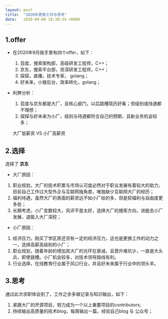 ```yaml
---
layout: post
title:  "2020年更换工作与思考"
date:   2020-09-08 18:30:34 +0800
---
```



## 1.offer

- 在2020年9月我手里有四个offer，如下： 
    1. 百度，搜索架构部，高级研发工程师，C++；
    2. 京东，搜索平台部，资深研发工程师，C++；
    3. 探探，直播，技术专家， golang；
    4. 好未来，小猴后台，效率转化，golang；

- 利弊分析：
    1. 百度与京东都是大厂，且核心部门，以后跳槽简历好看；但级别或待遇都不理想；
    2. 探探与好未来为小厂，级别与待遇都符合自己的预期，且新业务机会较多；

    大厂低薪资 VS 小厂高薪资

## 2.选择

   选择了 **京东**
   
   - 大厂原因：
   1. 职业规划，大厂的技术积累与市场认可度必然对于职业发展有着较大的助力，目前自己工作过大型外企与互联网独角兽，唯独缺少互联网大厂的经历；
   2. 福利待遇，虽然大厂的表面的薪资远不如小厂给的多，但是软福利与自由度更多些；
   3. 长期考虑，小厂变数较大，风评不是太好，选择大厂的搜索方向，进能去小厂发展，退能入大厂深挖；
   
   - 小厂原因：
   1. 经济压力，刚买了学区房还贷有一定的经济压力，这也是更换工作的动力之一，选择高薪高级别的小厂；
   2. 职业规划，随着年龄的增加其大厂的光环在衰减，且晋升难坑少，一直是大头兵，即使跳槽。小厂机会较多，对技术领导路线有利。
   3. 行业选择，在线教育行业属于风口行业，并且好未来属于行业中的领头羊。

## 3.思考
  
   通过此次求职体会到了，工作之余多做记录与知识输出，如下：
   1. 紧跟大厂的开源项目，努力成为一个以上重要项目的contributors;
   2. 持续输出高质量的技术blog，每周输出一篇，经验自己blog 与 公众号；


